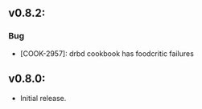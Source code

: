 ## v0.8.2:

### Bug

- [COOK-2957]: drbd cookbook has foodcritic failures

## v0.8.0:

- Initial release.
